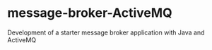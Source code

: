 # message-broker-ActiveMQ
Development of a starter message broker application with Java and ActiveMQ
